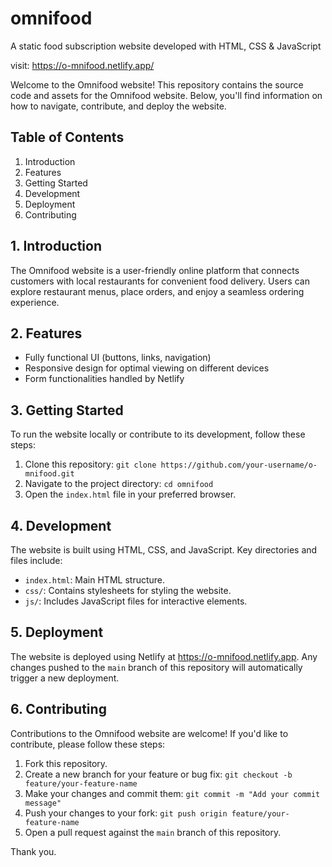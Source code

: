 # omnifood

A static food subscription website developed with HTML, CSS &amp; JavaScript

visit: https://o-mnifood.netlify.app/

Welcome to the Omnifood website! This repository contains the source code and assets for the Omnifood website. Below, you'll find information on how to navigate, contribute, and deploy the website.

## Table of Contents

1. Introduction
2. Features
3. Getting Started
4. Development
5. Deployment
6. Contributing

## 1. Introduction

The Omnifood website is a user-friendly online platform that connects customers with local restaurants for convenient food delivery. Users can explore restaurant menus, place orders, and enjoy a seamless ordering experience.

## 2. Features

- Fully functional UI (buttons, links, navigation)
- Responsive design for optimal viewing on different devices
- Form functionalities handled by Netlify

## 3. Getting Started

To run the website locally or contribute to its development, follow these steps:

1. Clone this repository: `git clone https://github.com/your-username/o-mnifood.git`
2. Navigate to the project directory: `cd omnifood`
3. Open the `index.html` file in your preferred browser.

## 4. Development

The website is built using HTML, CSS, and JavaScript. Key directories and files include:

- `index.html`: Main HTML structure.
- `css/`: Contains stylesheets for styling the website.
- `js/`: Includes JavaScript files for interactive elements.

## 5. Deployment

The website is deployed using Netlify at https://o-mnifood.netlify.app. Any changes pushed to the `main` branch of this repository will automatically trigger a new deployment.

## 6. Contributing

Contributions to the Omnifood website are welcome! If you'd like to contribute, please follow these steps:

1. Fork this repository.
2. Create a new branch for your feature or bug fix: `git checkout -b feature/your-feature-name`
3. Make your changes and commit them: `git commit -m "Add your commit message"`
4. Push your changes to your fork: `git push origin feature/your-feature-name`
5. Open a pull request against the `main` branch of this repository.

Thank you.
